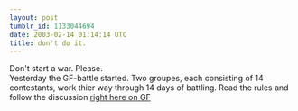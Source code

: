 ```yaml
---
layout: post
tumblr_id: 1133044694  
date: 2003-02-14 01:14:14 UTC
title: don't do it.
---
```


Don't start a war. Please.
<br/>
Yesterday the GF-battle started. Two groupes, each consisting of 14 contestants, work thier way through 14 days of battling. Read the rules and follow the discussion <a href="http://www.grafisktforum.org/showthread.php?s=&threadid=8286" target="_blank">right here on GF</a>
